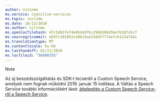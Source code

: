 ```yaml
---
author: nitinme
ms.service: cognitive-services
ms.topic: include
ms.date: 10/13/2018
ms.author: nitinme
ms.openlocfilehash: 47c5d82fe74e8bda97bc296b506d5be7b187a5c7
ms.sourcegitcommit: e69fc381852ce8615ee318b5f77ae7c6123a744c
ms.translationtype: MT
ms.contentlocale: hu-HU
ms.lasthandoff: 02/11/2019
ms.locfileid: "56008355"
---
```

> [!NOTE] 
> Az új beszédszolgáltatás és SDK-t lecseréli a Custom Speech Service, amelyek nem fognak működni 2019. január 15 indítása. A Váltás a Speech Service további információkért lásd: [áttelepítés a Custom Speech Service-ről a Speech Service](../articles/cognitive-services/speech-service/how-to-migrate-from-custom-speech-service.md).